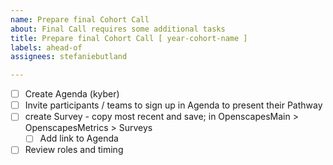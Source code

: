 ```yaml
---
name: Prepare final Cohort Call
about: Final Call requires some additional tasks
title: Prepare final Cohort Call [ year-cohort-name ]
labels: ahead-of
assignees: stefaniebutland

---
```


- [ ] Create Agenda (kyber)
- [ ] Invite participants / teams to sign up in Agenda to present their Pathway
- [ ] create Survey - copy most recent and save; in OpenscapesMain > OpenscapesMetrics > Surveys
  - [ ] Add link to Agenda
- [ ] Review roles and timing

